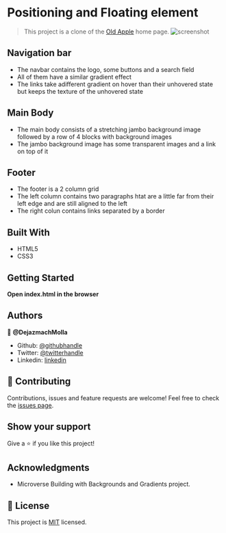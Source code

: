 # Positioning and Floating element

> This project is a clone of the [Old Apple](https://web.archive.org/web/20140301004610/http://www.apple.com/) home page.
> ![screenshot](https://imgur.com/H6JcW0N.png)
## Navigation bar

- The navbar contains the logo, some buttons and a search field
- All of them have a similar gradient effect
- The links take adifferent gradient on hover than their unhovered state but keeps the texture of the unhovered state

## Main Body

- The main body consists of a stretching jambo background image followed by a row of 4 blocks with background images
- The jambo background image has some transparent images and a link on top of it

## Footer

- The footer is a 2 column grid
- The left column contains two paragraphs htat are a little far from their left edge and are still aligned to the left
- The right colun contains links separated by a border

## Built With

- HTML5
- CSS3

## Getting Started

**Open index.html in the browser**

## Authors

:bust_in_silhouette: **@DejazmachMolla**

- Github: [@githubhandle](https://github.com/DejazmachMolla)
- Twitter: [@twitterhandle](https://twitter.com/DJATSS)
- Linkedin: [linkedin](https://www.linkedin.com/in/dejazmach-getachew-027aabaa/)

## :handshake: Contributing

Contributions, issues and feature requests are welcome!
Feel free to check the [issues page](issues/).

## Show your support

Give a :star:️ if you like this project!

## Acknowledgments

- Microverse Building with Backgrounds and Gradients project.

## :memo: License

This project is [MIT](lic.url) licensed.
